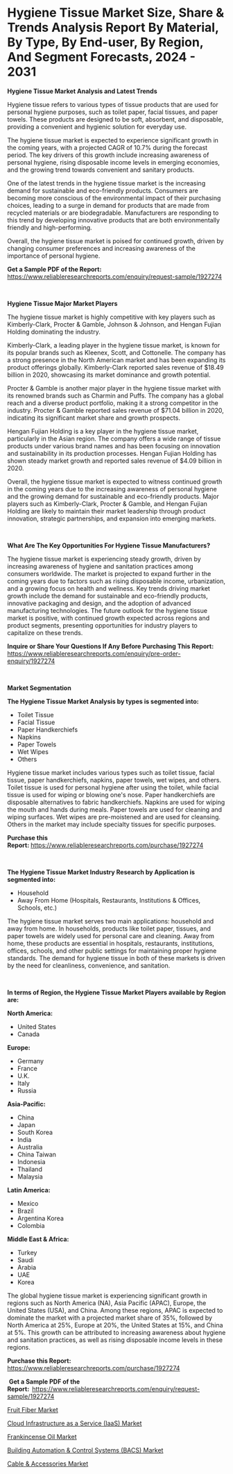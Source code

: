 <p><h1>Hygiene Tissue Market Size, Share & Trends Analysis Report By Material, By Type, By End-user, By Region, And Segment Forecasts, 2024 - 2031</h1></p><p><strong>Hygiene Tissue Market Analysis and Latest Trends</strong></p>
<p><p>Hygiene tissue refers to various types of tissue products that are used for personal hygiene purposes, such as toilet paper, facial tissues, and paper towels. These products are designed to be soft, absorbent, and disposable, providing a convenient and hygienic solution for everyday use.</p><p>The hygiene tissue market is expected to experience significant growth in the coming years, with a projected CAGR of 10.7% during the forecast period. The key drivers of this growth include increasing awareness of personal hygiene, rising disposable income levels in emerging economies, and the growing trend towards convenient and sanitary products.</p><p>One of the latest trends in the hygiene tissue market is the increasing demand for sustainable and eco-friendly products. Consumers are becoming more conscious of the environmental impact of their purchasing choices, leading to a surge in demand for products that are made from recycled materials or are biodegradable. Manufacturers are responding to this trend by developing innovative products that are both environmentally friendly and high-performing.</p><p>Overall, the hygiene tissue market is poised for continued growth, driven by changing consumer preferences and increasing awareness of the importance of personal hygiene.</p></p>
<p><strong>Get a Sample PDF of the Report:&nbsp;</strong> <a href="https://www.reliableresearchreports.com/enquiry/request-sample/1927274">https://www.reliableresearchreports.com/enquiry/request-sample/1927274</a></p>
<p>&nbsp;</p>
<p><strong>Hygiene Tissue Major Market Players</strong></p>
<p><p>The hygiene tissue market is highly competitive with key players such as Kimberly-Clark, Procter & Gamble, Johnson & Johnson, and Hengan Fujian Holding dominating the industry. </p><p>Kimberly-Clark, a leading player in the hygiene tissue market, is known for its popular brands such as Kleenex, Scott, and Cottonelle. The company has a strong presence in the North American market and has been expanding its product offerings globally. Kimberly-Clark reported sales revenue of $18.49 billion in 2020, showcasing its market dominance and growth potential.</p><p>Procter & Gamble is another major player in the hygiene tissue market with its renowned brands such as Charmin and Puffs. The company has a global reach and a diverse product portfolio, making it a strong competitor in the industry. Procter & Gamble reported sales revenue of $71.04 billion in 2020, indicating its significant market share and growth prospects.</p><p>Hengan Fujian Holding is a key player in the hygiene tissue market, particularly in the Asian region. The company offers a wide range of tissue products under various brand names and has been focusing on innovation and sustainability in its production processes. Hengan Fujian Holding has shown steady market growth and reported sales revenue of $4.09 billion in 2020.</p><p>Overall, the hygiene tissue market is expected to witness continued growth in the coming years due to the increasing awareness of personal hygiene and the growing demand for sustainable and eco-friendly products. Major players such as Kimberly-Clark, Procter & Gamble, and Hengan Fujian Holding are likely to maintain their market leadership through product innovation, strategic partnerships, and expansion into emerging markets.</p></p>
<p>&nbsp;</p>
<p><strong>What Are The Key Opportunities For Hygiene Tissue Manufacturers?</strong></p>
<p><p>The hygiene tissue market is experiencing steady growth, driven by increasing awareness of hygiene and sanitation practices among consumers worldwide. The market is projected to expand further in the coming years due to factors such as rising disposable income, urbanization, and a growing focus on health and wellness. Key trends driving market growth include the demand for sustainable and eco-friendly products, innovative packaging and design, and the adoption of advanced manufacturing technologies. The future outlook for the hygiene tissue market is positive, with continued growth expected across regions and product segments, presenting opportunities for industry players to capitalize on these trends.</p></p>
<p><strong>Inquire or Share Your Questions If Any Before Purchasing This Report:</strong> <a href="https://www.reliableresearchreports.com/enquiry/pre-order-enquiry/1927274">https://www.reliableresearchreports.com/enquiry/pre-order-enquiry/1927274</a></p>
<p>&nbsp;</p>
<p><strong>Market Segmentation</strong></p>
<p><strong>The Hygiene Tissue Market Analysis by types is segmented into:</strong></p>
<p><ul><li>Toilet Tissue</li><li>Facial Tissue</li><li>Paper Handkerchiefs</li><li>Napkins</li><li>Paper Towels</li><li>Wet Wipes</li><li>Others</li></ul></p>
<p><p>Hygiene tissue market includes various types such as toilet tissue, facial tissue, paper handkerchiefs, napkins, paper towels, wet wipes, and others. Toilet tissue is used for personal hygiene after using the toilet, while facial tissue is used for wiping or blowing one's nose. Paper handkerchiefs are disposable alternatives to fabric handkerchiefs. Napkins are used for wiping the mouth and hands during meals. Paper towels are used for cleaning and wiping surfaces. Wet wipes are pre-moistened and are used for cleansing. Others in the market may include specialty tissues for specific purposes.</p></p>
<p><strong>Purchase this Report:&nbsp;</strong><a href="https://www.reliableresearchreports.com/purchase/1927274">https://www.reliableresearchreports.com/purchase/1927274</a></p>
<p>&nbsp;</p>
<p><strong>The Hygiene Tissue Market Industry Research by Application is segmented into:</strong></p>
<p><ul><li>Household</li><li>Away From Home (Hospitals, Restaurants, Institutions & Offices, Schools, etc.)</li></ul></p>
<p><p>The hygiene tissue market serves two main applications: household and away from home. In households, products like toilet paper, tissues, and paper towels are widely used for personal care and cleaning. Away from home, these products are essential in hospitals, restaurants, institutions, offices, schools, and other public settings for maintaining proper hygiene standards. The demand for hygiene tissue in both of these markets is driven by the need for cleanliness, convenience, and sanitation.</p></p>
<p>&nbsp;</p>
<p><strong>In terms of Region, the Hygiene Tissue Market Players available by Region are:</strong></p>
<p>
    <p> <strong> North America: </strong>
        <ul>
            <li>United States</li>
            <li>Canada</li>
        </ul>
        </p> 
    <p> <strong> Europe: </strong>
        <ul>
            <li>Germany</li>
            <li>France</li>
            <li>U.K.</li>
            <li>Italy</li>
            <li>Russia</li>
        </ul>
        </p> 
    <p> <strong> Asia-Pacific: </strong>
        <ul>
            <li>China</li>
            <li>Japan</li>
            <li>South Korea</li>
            <li>India</li>
            <li>Australia</li>
            <li>China Taiwan</li>
            <li>Indonesia</li>
            <li>Thailand</li>
            <li>Malaysia</li>
        </ul>
        </p> 
    <p> <strong> Latin America: </strong>
        <ul>
            <li>Mexico</li>
            <li>Brazil</li>
            <li>Argentina Korea</li>
            <li>Colombia</li>
        </ul>
        </p> 
    <p> <strong> Middle East & Africa: </strong>
        <ul>
            <li>Turkey</li>
            <li>Saudi</li>
            <li>Arabia</li>
            <li>UAE</li>
            <li>Korea</li>
        </ul>
    </p>
    </p>
<p><p>The global hygiene tissue market is experiencing significant growth in regions such as North America (NA), Asia Pacific (APAC), Europe, the United States (USA), and China. Among these regions, APAC is expected to dominate the market with a projected market share of 35%, followed by North America at 25%, Europe at 20%, the United States at 15%, and China at 5%. This growth can be attributed to increasing awareness about hygiene and sanitation practices, as well as rising disposable income levels in these regions.</p></p>
<p><strong>Purchase this Report: </strong><a href="https://www.reliableresearchreports.com/purchase/1927274">https://www.reliableresearchreports.com/purchase/1927274</a></p>
<p>&nbsp;<strong>Get a Sample PDF of the Report:&nbsp;&nbsp;</strong><a href="https://www.reliableresearchreports.com/enquiry/request-sample/1927274">https://www.reliableresearchreports.com/enquiry/request-sample/1927274</a></p>
<p><strong></strong></p>
<p><p><a href="https://view.publitas.com/reportprime-1/fruit-fiber-market-analysis-examines-its-scope-on-growth-opportunities-and-forecasted-trends-spanning-from-2024-to-2031/">Fruit Fiber Market</a></p><p><a href="https://boundless-drawbridge-702.notion.site/Cloud-Infrastructure-as-a-Service-IaaS-Market-Provides-a-Comprehensive-Analysis-Including-a-Macro--02c69200a4e6427e8d33ae893ab4985b">Cloud Infrastructure as a Service (IaaS) Market</a></p><p><a href="https://view.publitas.com/reportprime-1/frankincense-oil-market-size-reflecting-a-forecast-till-2031-market-by-type-by-application-and-by-geography/">Frankincense Oil Market</a></p><p><a href="https://natural-crush-b99.notion.site/Building-Automation-Control-Systems-BACS-Market-Growth-Market-Trends-COVID-19-Impact-and-Fore-b5860b8de8114fe7937cf248c31bad30">Building Automation & Control Systems (BACS) Market</a></p><p><a href="https://gamy-alyssum-396.notion.site/Cable-Accessories-Market-Offers-Provide-Insightful-Data-for-the-Time-Period-from-2024-to-2031-and--83e7918b8f8245799a6d36f469e8b93a">Cable & Accessories Market</a></p></p>